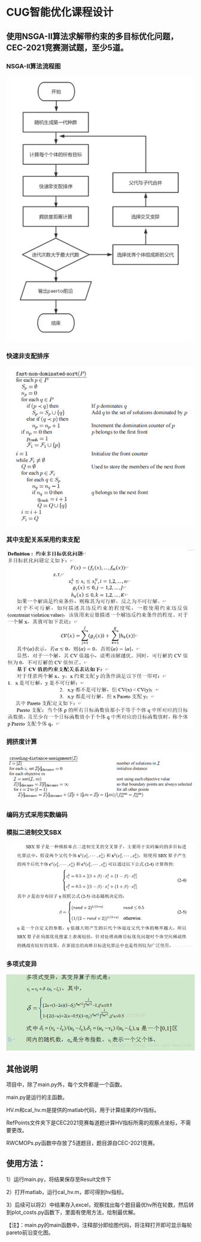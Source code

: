 # CUG智能优化课程设计
## 使用NSGA-Ⅱ算法求解带约束的多目标优化问题，CEC-2021竞赛测试题，至少5道。
### NSGA-Ⅱ算法流程图
![readme_pictures/img_1.png](readme_pictures/img_1.png)
### 快速非支配排序
![readme_pictures/img.png](readme_pictures/img.png)

### 其中支配关系采用约束支配
![readme_pictures/img_5.png](readme_pictures/img_5.png)
### 拥挤度计算
![readme_pictures/img_2.png](readme_pictures/img_2.png)
### 编码方式采用实数编码
### 模拟二进制交叉SBX
![readme_pictures/img_3.png](readme_pictures/img_3.png)
### 多项式变异
![readme_pictures/img_4.png](readme_pictures/img_4.png)
## 其他说明
项目中，除了main.py外，每个文件都是一个函数。

main.py是运行的主函数。

HV.m和cal_hv.m是提供的matlab代码，用于计算结果的HV指标。

RefPoints文件夹下是CEC2021竞赛每道题计算HV指标所需的观察点坐标，不需要更改。

RWCMOPs.py函数中存放了5道题目，题目源自CEC-2021竞赛。

## 使用方法：

1）运行main.py，将结果保存至Result文件下

2）打开matlab，运行cal_hv.m，即可得到hv指标。

3）后续可以将2）中结果存入excel，观察找出每个题目最优hv所在轮数，然后转到plot_costs.py函数下，里面有使用方法，绘制最优解。

【注】：main.py的main函数中，注释部分即绘图代码，将注释打开即可显示每轮pareto前沿变化图。


